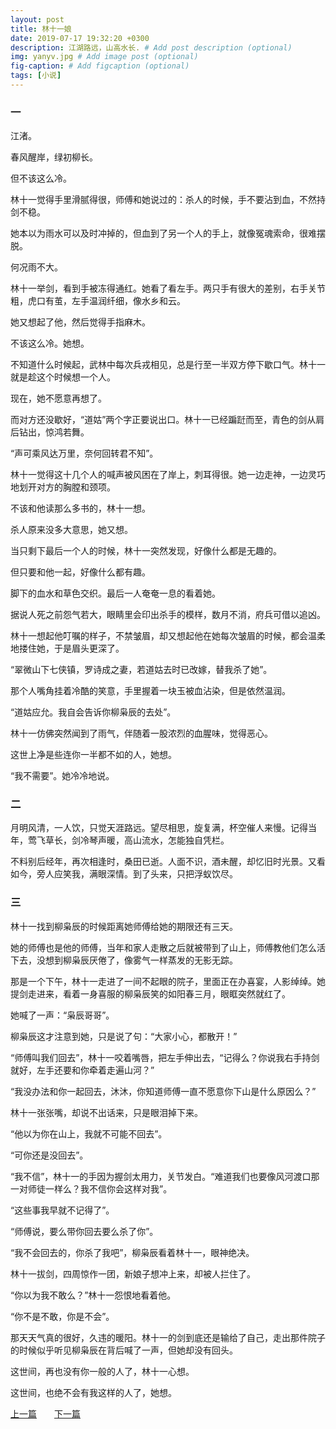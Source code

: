 ```yaml
---
layout: post
title: 林十一娘
date: 2019-07-17 19:32:20 +0300
description: 江湖路远，山高水长. # Add post description (optional)
img: yanyv.jpg # Add image post (optional)
fig-caption: # Add figcaption (optional)
tags: [小说]
---
```

### 一

江渚。

春风醒岸，绿初柳长。

但不该这么冷。

林十一觉得手里滑腻得很，师傅和她说过的：杀人的时候，手不要沾到血，不然持剑不稳。

她本以为雨水可以及时冲掉的，但血到了另一个人的手上，就像冤魂索命，很难摆脱。

何况雨不大。

林十一举剑，看到手被冻得通红。她看了看左手。两只手有很大的差别，右手关节粗，虎口有茧，左手温润纤细，像水乡和云。

她又想起了他，然后觉得手指麻木。

不该这么冷。她想。

不知道什么时候起，武林中每次兵戎相见，总是行至一半双方停下歇口气。林十一就是趁这个时候想一个人。

现在，她不愿意再想了。

而对方还没歇好，“道姑”两个字正要说出口。林十一已经蹁跹而至，青色的剑从肩后钻出，惊鸿若舞。

“声可乘风达万里，奈何回转君不知”。

林十一觉得这十几个人的喊声被风困在了岸上，刺耳得很。她一边走神，一边灵巧地划开对方的胸膛和颈项。

不该和他读那么多书的，林十一想。

杀人原来没多大意思，她又想。

当只剩下最后一个人的时候，林十一突然发现，好像什么都是无趣的。

但只要和他一起，好像什么都有趣。

脚下的血水和草色交织。最后一人奄奄一息的看着她。

据说人死之前怨气若大，眼睛里会印出杀手的模样，数月不消，府兵可借以追凶。

林十一想起他叮嘱的样子，不禁皱眉，却又想起他在她每次皱眉的时候，都会温柔地搂住她，于是眉头更深了。

“翠微山下七侠镇，罗诗成之妻，若道姑去时已改嫁，替我杀了她”。

那个人嘴角挂着冷酷的笑意，手里握着一块玉被血沾染，但是依然温润。

“道姑应允。我自会告诉你柳枭辰的去处”。

林十一仿佛突然闻到了雨气，伴随着一股浓烈的血腥味，觉得恶心。

这世上净是些连你一半都不如的人，她想。

“我不需要”。她冷冷地说。

### 二

月明风清，一人饮，只觉天涯路远。望尽相思，旋复满，杯空催人来慢。记得当年，莺飞草长，剑冷琴声暖，高山流水，怎能独自凭栏。

不料别后经年，再次相逢时，桑田已逝。人面不识，酒未醒，却忆旧时光景。又看如今，旁人应笑我，满眼深情。到了头来，只把浮蚁饮尽。

### 三

林十一找到柳枭辰的时候距离她师傅给她的期限还有三天。

她的师傅也是他的师傅，当年和家人走散之后就被带到了山上，师傅教他们怎么活下去，没想到柳枭辰厌倦了，像雾气一样蒸发的无影无踪。

那是一个下午，林十一走进了一间不起眼的院子，里面正在办喜宴，人影绰绰。她提剑走进来，看着一身喜服的柳枭辰笑的如阳春三月，眼眶突然就红了。

她喊了一声：“枭辰哥哥”。

柳枭辰这才注意到她，只是说了句：“大家小心，都散开！”

“师傅叫我们回去”，林十一咬着嘴唇，把左手伸出去，“记得么？你说我右手持剑就好，左手还要和你牵着走遍山河？”

 “我没办法和你一起回去，沐沐，你知道师傅一直不愿意你下山是什么原因么？”

林十一张张嘴，却说不出话来，只是眼泪掉下来。

“他以为你在山上，我就不可能不回去”。

“可你还是没回去”。 

“我不信”，林十一的手因为握剑太用力，关节发白。“难道我们也要像风河渡口那一对师徒一样么？我不信你会这样对我”。

“这些事我早就不记得了”。

“师傅说，要么带你回去要么杀了你”。

“我不会回去的，你杀了我吧”，柳枭辰看着林十一，眼神绝决。

林十一拔剑，四周惊作一团，新娘子想冲上来，却被人拦住了。

“你以为我不敢么？”林十一怨恨地看着他。

“你不是不敢，你是不会”。

那天天气真的很好，久违的暖阳。林十一的剑到底还是输给了自己，走出那件院子的时候似乎听见柳枭辰在背后喊了一声，但她却没有回头。

这世间，再也没有你一般的人了，林十一心想。

这世间，也绝不会有我这样的人了，她想。

[上一篇](../writting1/)&emsp;&emsp;[下一篇](../writting3/)
